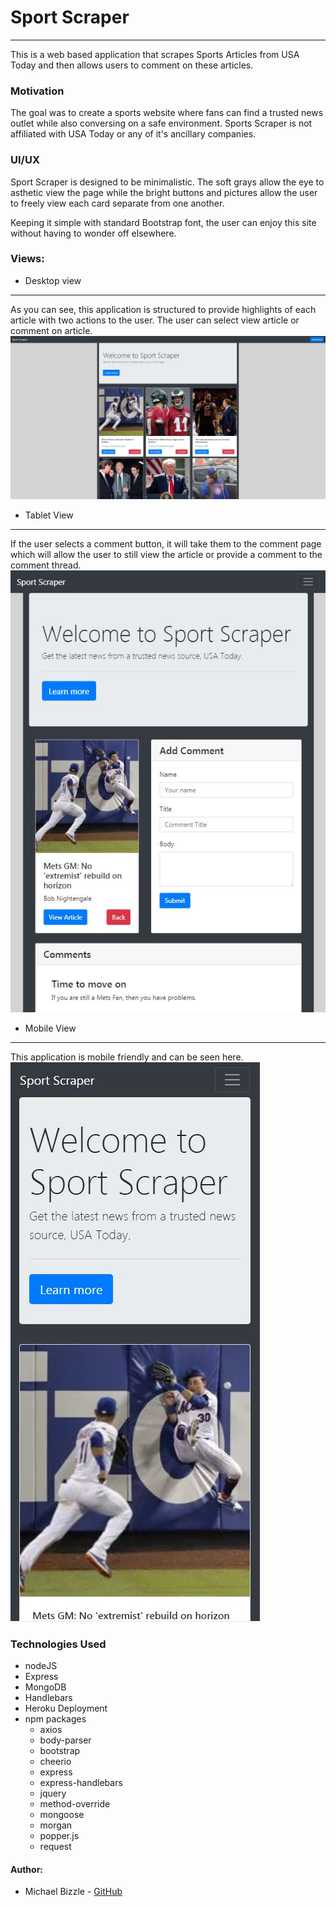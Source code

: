 # Sport Scraper
***
This is a web based application that scrapes Sports Articles from USA Today and then allows users to comment on these articles. 

### Motivation

The goal was to create a sports website where fans can find a trusted news outlet while also conversing on a safe environment. Sports Scraper is not affiliated with USA Today or any of it's ancillary companies.

### UI/UX

Sport Scraper is designed to be minimalistic. The soft grays allow the eye to asthetic view the page while the bright buttons and pictures allow the user to freely view each card separate from one another. 

Keeping it simple with standard Bootstrap font, the user can enjoy this site without having to wonder off elsewhere. 

### Views:
* Desktop view 
***
As you can see, this application is structured to provide highlights of each article with two actions to the user.  The user can select view article or comment on article. 
![Desktop View](/public/images/screenshots/desktop.JPG)


* Tablet View
***

If the user selects a comment button, it will take them to the comment page which will allow the user to still view the article or provide a comment to the comment thread. 
![Tablet View](/public/images/screenshots/tablet.JPG)


* Mobile View
***

This application is mobile friendly and can be seen here. 
![Mobile View](/public/images/screenshots/mobile.JPG)



### Technologies Used 
* nodeJS
* Express
* MongoDB
* Handlebars
* Heroku Deployment 
* npm packages
    * axios
    * body-parser
    * bootstrap
    * cheerio
    * express
    * express-handlebars
    * jquery
    * method-override
    * mongoose
    * morgan
    * popper.js
    * request

#### Author:
* Michael Bizzle - [GitHub](https://github.com/mbizzle1464)
